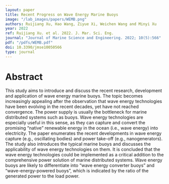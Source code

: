 ```yaml
---
layout: paper
title: Recent Progress on Wave Energy Marine Buoys
image: "/lab_images/papers/WEMB.png"
authors: Ruijiang Xu, Hao Wang, Ziyue Xi, Weichen Wang and Minyi Xu
year: 2022
ref: Ruijiang Xu. et al. 2022. J. Mar. Sci. Eng.
journal: "Journal of Marine Science and Engineering. 2022; 10(5):566"
pdf: "/pdfs/WEMB.pdf"
doi: 10.3390/jmse10050566
type: journal
---
```


# Abstract

This study aims to introduce and discuss the recent research, development and application of wave energy marine buoys. The topic becomes increasingly appealing after the observation that wave energy technologies have been evolving in the recent decades, yet have not reached convergence. The power supply is usually the bottleneck for marine distributed systems such as buoys. Wave energy technologies are especially useful in this sense, as they can capture and convert the promising “native” renewable energy in the ocean (i.e., wave energy) into electricity. The paper enumerates the recent developments in wave energy capture (e.g., oscillating bodies) and power take-off (e.g., nanogenerators). The study also introduces the typical marine buoys and discusses the applicability of wave energy technologies on them. It is concluded that the wave energy technologies could be implemented as a critical addition to the comprehensive power solution of marine distributed systems. Wave energy buoys are likely to differentiate into “wave energy converter buoys” and “wave-energy-powered buoys”, which is indicated by the ratio of the generated power to the load power.